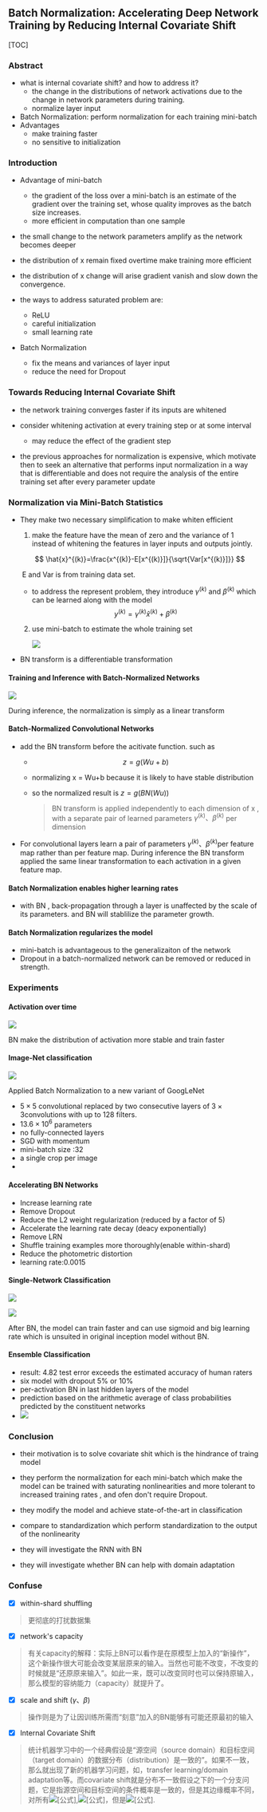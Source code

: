 ## Batch Normalization: Accelerating Deep Network Training by Reducing Internal Covariate Shift

[TOC]

### Abstract

- what is internal covariate shift? and how to address it?
  - the change in the distributions of network activations due to the change in network parameters during training. 
  - normalize layer input
- Batch Normalization: perform normalization for each training mini-batch
- Advantages
  - make training faster 
  - no sensitive to initialization

### Introduction

- Advantage of mini-batch
  - the gradient of the loss over a mini-batch is an estimate of the gradient over the training set, whose quality improves as the batch size increases.
  - more efficient in computation than one sample

- the small change to the network parameters amplify as the network becomes deeper
- the distribution of x remain fixed overtime make training more efficient

- the distribution of x change will arise gradient vanish and slow down the convergence.
- the ways to address saturated problem are:
  - ReLU
  - careful initialization
  - small learning rate
- Batch Normalization
  - fix the means and variances of layer input
  - reduce the need for Dropout

### Towards Reducing Internal Covariate Shift

- the network training converges faster if its inputs are whitened

- consider whitening activation at every training step or at some interval

  - may reduce the effect of the gradient step

    

- the previous approaches for normalization is expensive, which motivate then to seek an alternative that performs input normalization in a way that is differentiable and does not require the analysis of the entire training set after every parameter update

### Normalization via Mini-Batch Statistics

- They make two necessary simplification to make whiten efficient

  1. make the feature have the mean of zero and the variance of 1 instead of whitening the features in layer inputs and outputs jointly.

  $$
  \hat{x}^{(k)}=\frac{x^{(k)}-E[x^{(k)}]}{\sqrt{Var[x^{(k)}]}}
  $$

  ​			E and Var is from training data set.

  - to address the represent problem, they introduce $\gamma^{(k)}$ and $\beta^{(k)}$ which can be learned along with the model
    $$
    y^{(k)}=\gamma^{(k)}\hat{x}^{(k)}+\beta^{(k)}
    $$
    

  2. use mini-batch to estimate the whole training set

     ![](https://img2020.cnblogs.com/blog/2143936/202111/2143936-20211103100427878-1784659313.png)

- BN transform is a differentiable transformation 

#### Training and Inference with Batch-Normalized Networks

![](https://img2020.cnblogs.com/blog/2143936/202111/2143936-20211103102402959-2061063484.png)

During inference, the normalization is simply as a linear transform 

#### Batch-Normalized Convolutional Networks

- add the BN transform before the acitivate function. such as

  - $$
    z = g(Wu+b)
    $$

  - normalizing x = Wu+b because it is likely to have stable distribution 

  - so the normalized result is $z=g(BN(Wu))$ 

    > BN transform is applied independently to each dimension of x , with a separate pair of learned parameters $\gamma^{(k)}、\beta^{(k)}$ per dimension

- For convolutional layers learn a pair of parameters $\gamma^{(k)}、 \beta^{(k)}$per feature map rather than per feature map. During inference the BN transform applied the same linear transformation to each activation in a given feature map.

#### Batch Normalization enables higher learning rates

- with BN , back-propagation through a layer is unaffected by the scale of its parameters. and BN will stablilize the parameter growth.

#### Batch Normalization regularizes the model

- mini-batch is advantageous to the generalizaiton of the network
- Dropout in a batch-normalized network can be removed or reduced in strength.

### Experiments

#### Activation over time

![](https://img2020.cnblogs.com/blog/2143936/202111/2143936-20211103112621512-723054763.png)

BN make the distribution of activation more stable and train faster

#### Image-Net classification

![](https://img2020.cnblogs.com/blog/2143936/202111/2143936-20211103171116062-217533371.png)

Applied Batch Normalization to a new variant of GoogLeNet

- $5\times5$ convolutional replaced by two consecutive layers of $3\times3$convolutions with up to 128 filters.
- $13.6\times10^{6}$ parameters
- no fully-connected layers
- SGD with momentum
- mini-batch size :32
- a single crop per image
- 

#### Accelerating BN Networks

- Increase learning rate
- Remove Dropout
- Reduce the L2 weight regularization (reduced by a factor of 5)
- Accelerate the learning rate decay (deacy exponentially)
- Remove LRN
- Shuffle training examples more thoroughly(enable within-shard)
- Reduce the photometric distortion
- learning rate:0.0015

#### Single-Network Classification

![](https://img2020.cnblogs.com/blog/2143936/202111/2143936-20211103145704584-1236873034.png)



![](https://img2020.cnblogs.com/blog/2143936/202111/2143936-20211103145833462-874512264.png)

After BN, the model can train faster and can use sigmoid and big learning rate which is unsuited in original inception model without BN. 

#### Ensemble Classification

- result: 4.82 test error exceeds the estimated accuracy of human raters 
- six model with dropout 5% or 10%
- per-activation BN in last hidden layers of the model
- prediction based on the arithmetic average of class probabilities predicted by the constituent networks
- ![](https://img2020.cnblogs.com/blog/2143936/202111/2143936-20211103152033584-1266169761.png)

### Conclusion

- their motivation is to solve covariate shit which is the hindrance of traing model
- they perform the normalization for each mini-batch which make the model can be trained with saturating nonlinearities and more tolerant to increased training rates , and ofen don't require Dropout.
- they modify the model and achieve state-of-the-art in classification
- compare to standardization which perform standardization to the output of the nonlinearity

- they will investigate the RNN with BN

- they will investigate whether BN can help with domain adaptation



### Confuse

- [x] within-shard shuffling

> 更彻底的打扰数据集

- [x] network's capacity

> 有关capacity的解释：实际上BN可以看作是在原模型上加入的“新操作”，这个新操作很大可能会改变某层原来的输入。当然也可能不改变，不改变的时候就是“还原原来输入”。如此一来，既可以改变同时也可以保持原输入，那么模型的容纳能力（capacity）就提升了。

- [x] scale and shift ($\gamma 、 \beta$)

> 操作则是为了让因训练所需而“刻意”加入的BN能够有可能还原最初的输入

- [x] Internal Covariate Shift

> 统计机器学习中的一个经典假设是“源空间（source domain）和目标空间（target domain）的数据分布（distribution）是一致的”。如果不一致，那么就出现了新的机器学习问题，如，transfer learning/domain adaptation等。而covariate shift就是分布不一致假设之下的一个分支问题，它是指源空间和目标空间的条件概率是一致的，但是其边缘概率不同，对所有![[公式]](https://www.zhihu.com/equation?tex=x%5Cin+%5Cmathcal%7BX%7D),![[公式]](https://www.zhihu.com/equation?tex=P_s%28Y%7CX%3Dx%29%3DP_t%28Y%7CX%3Dx%29)，但是![[公式]](https://www.zhihu.com/equation?tex=P_s%28X%29%5Cne+P_t%28X%29).

